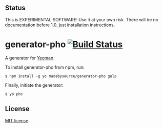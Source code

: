 ## Status
This is EXPERIMENTAL SOFTWARE! Use it at your own risk. There will be no documentation before 1.0, just installation instructions.

# generator-pho [![Build Status](https://secure.travis-ci.org/madebysource/generator-pho.png?branch=master)](https://travis-ci.org/madebysource/generator-pho)

A generator for [Yeoman](http://yeoman.io).


To install generator-pho from npm, run:

```
$ npm install -g yo madebysource/generator-pho gulp
```

Finally, initiate the generator:

```
$ yo pho
```


## License

[MIT license](http://opensource.org/licenses/mit-license.php)
